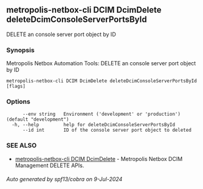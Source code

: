 ## metropolis-netbox-cli DCIM DcimDelete deleteDcimConsoleServerPortsById

DELETE an console server port object by ID

### Synopsis


Metropolis Netbox Automation Tools:
  DELETE an console server port object by ID

```
metropolis-netbox-cli DCIM DcimDelete deleteDcimConsoleServerPortsById [flags]
```

### Options

```
      --env string   Environment ('development' or 'production') (default "development")
  -h, --help         help for deleteDcimConsoleServerPortsById
      --id int       ID of the console server port object to deleted
```

### SEE ALSO

* [metropolis-netbox-cli DCIM DcimDelete]()	 - Metropolis Netbox DCIM Management DELETE APIs.

###### Auto generated by spf13/cobra on 9-Jul-2024
